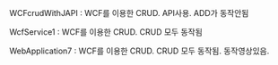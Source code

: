WCFcrudWithJAPI : WCF를 이용한 CRUD. API사용. ADD가 동작안됨

WcfService1 : WCF를 이용한 CRUD. CRUD 모두 동작됨

WebApplication7 : WCF를 이용한 CRUD. CRUD 모두 동작됨. 동작영상있음.